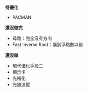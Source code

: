 **待優化**
- PACMAN



**還沒做完**
- 尋路：完全沒有方向
- Fast Inverse Root：講到浮點數以前


**還沒做**
- 現代優化手段二
- 顯示卡
- 光柵化
- 光線追蹤